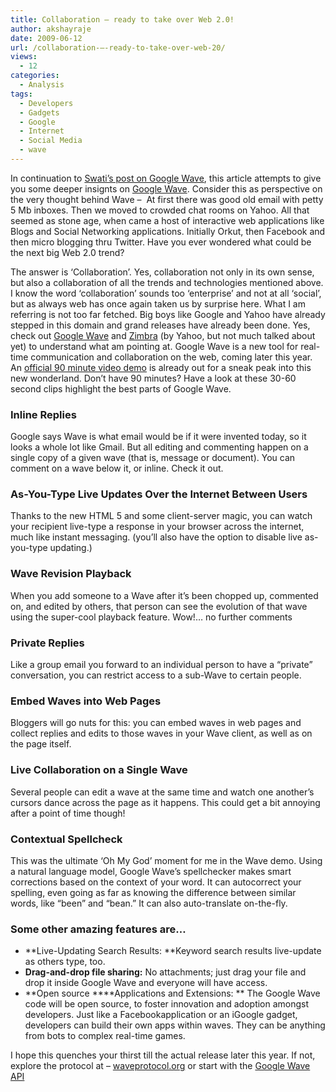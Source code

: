 ```yaml
---
title: Collaboration – ready to take over Web 2.0!
author: akshayraje
date: 2009-06-12
url: /collaboration-–-ready-to-take-over-web-20/
views:
  - 12
categories:
  - Analysis
tags:
  - Developers
  - Gadgets
  - Google
  - Internet
  - Social Media
  - wave
---
```

In continuation to <a href="http://devilsworkshop.org/google-wave-–-unifying-communication-on-the-web/" target="_blank">Swati&#8217;s post on Google Wave</a>, this article attempts to give you some deeper insignts on <a href="http://wave.google.com/" onclick="_gaq.push(['_trackEvent', 'outbound-article', 'http://wave.google.com/', 'Google Wave']);" target="_blank">Google Wave</a>. Consider this as perspective on the very thought behind Wave &#8211;  At first there was good old email with petty 5 Mb inboxes. Then we moved to crowded chat rooms on Yahoo. All that seemed as stone age, when came a host of interactive web applications like Blogs and Social Networking applications. Initially Orkut, then Facebook and then micro blogging thru Twitter. Have you ever wondered what could be the next big Web 2.0 trend?

The answer is ‘Collaboration’. Yes, collaboration not only in its own sense, but also a collaboration of all the trends and technologies mentioned above. I know the word ‘collaboration’ sounds too ‘enterprise’ and not at all ‘social’, but as always web has once again taken us by surprise here. What I am referring is not too far fetched. Big boys like Google and Yahoo have already stepped in this domain and grand releases have already been done. Yes, check out <a href="http://wave.google.com/" onclick="_gaq.push(['_trackEvent', 'outbound-article', 'http://wave.google.com/', 'Google Wave']);" target="_blank">Google Wave</a> and <a href="http://www.zimbra.com/" onclick="_gaq.push(['_trackEvent', 'outbound-article', 'http://www.zimbra.com/', 'Zimbra']);" target="_blank">Zimbra</a> (by Yahoo, but not much talked about yet) to understand what am pointing at. Google Wave is a new tool for real-time communication and collaboration on the web, coming later this year. An <a href="http://www.youtube.com/watch?v=v_UyVmITiYQ" onclick="_gaq.push(['_trackEvent', 'outbound-article', 'http://www.youtube.com/watch?v=v_UyVmITiYQ', 'official 90 minute video demo']);" target="_blank">official 90 minute video demo</a> is already out for a sneak peak into this new wonderland. Don&#8217;t have 90 minutes? Have a look at these 30-60 second clips highlight the best parts of Google Wave.

### Inline Replies

Google says Wave is what email would be if it were invented today, so it looks a whole lot like Gmail. But all editing and commenting happen on a single copy of a given wave (that is, message or document). You can comment on a wave below it, or inline. Check it out.



### As-You-Type Live Updates Over the Internet Between Users

Thanks to the new HTML 5 and some client-server magic, you can watch your recipient live-type a response in your browser across the internet, much like instant messaging. (you&#8217;ll also have the option to disable live as-you-type updating.)



### Wave Revision Playback

When you add someone to a Wave after it&#8217;s been chopped up, commented on, and edited by others, that person can see the evolution of that wave using the super-cool playback feature. Wow!&#8230; no further comments



### Private Replies

Like a group email you forward to an individual person to have a &#8220;private&#8221; conversation, you can restrict access to a sub-Wave to certain people.



### Embed Waves into Web Pages

Bloggers will go nuts for this: you can embed waves in web pages and collect replies and edits to those waves in your Wave client, as well as on the page itself.



### Live Collaboration on a Single Wave

Several people can edit a wave at the same time and watch one another&#8217;s cursors dance across the page as it happens. This could get a bit annoying after a point of time though!



### Contextual Spellcheck

This was the ultimate &#8216;Oh My God&#8217; moment for me in the Wave demo. Using a natural language model, Google Wave&#8217;s spellchecker makes smart corrections based on the context of your word. It can autocorrect your spelling, even going as far as knowing the difference between similar words, like “been” and “bean.” It can also auto-translate on-the-fly.



### Some other amazing features are&#8230;

  * **Live-Updating Search Results: **Keyword search results live-update as others type, too.
  * **Drag-and-drop file sharing:** No attachments; just drag your file and drop it inside Google Wave and everyone will have access.
  * **Open source ****Applications and Extensions: ** The Google Wave code will be open source, to foster innovation and adoption amongst developers. Just like a Facebookapplication or an iGoogle gadget, developers can build their own apps within waves. They can be anything from bots to complex real-time games.

I hope this quenches your thirst till the actual release later this year. If not, explore the protocol at &#8211; <a href="http://www.waveprotocol.org/" onclick="_gaq.push(['_trackEvent', 'outbound-article', 'http://www.waveprotocol.org/', 'waveprotocol.org']);" target="_blank">waveprotocol.org</a> or start with the <a href="http://code.google.com/apis/wave/" onclick="_gaq.push(['_trackEvent', 'outbound-article', 'http://code.google.com/apis/wave/', 'Google Wave API']);" target="_blank">Google Wave API</a>
